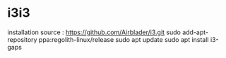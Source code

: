 # i3i3


installation
source : https://github.com/Airblader/i3.git
sudo add-apt-repository ppa:regolith-linux/release
sudo apt update
sudo apt install i3-gaps
